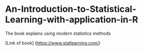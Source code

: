 # An-Introduction-to-Statistical-Learning-with-application-in-R

The book explains using modern statistics methods 

[Link of book]
(https://www.statlearning.com/)

